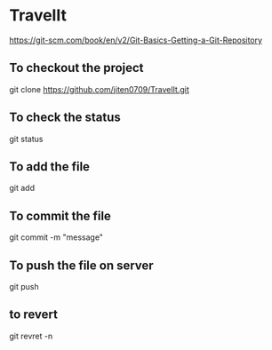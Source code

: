 # TravelIt


https://git-scm.com/book/en/v2/Git-Basics-Getting-a-Git-Repository

## To checkout the project
git clone https://github.com/jiten0709/TravelIt.git

## To check the status
git status

## To add the file
git add <filename>


## To commit the file 
git commit -m "message"

## To push the file on server
git push

## to revert 
git revret -n <id>